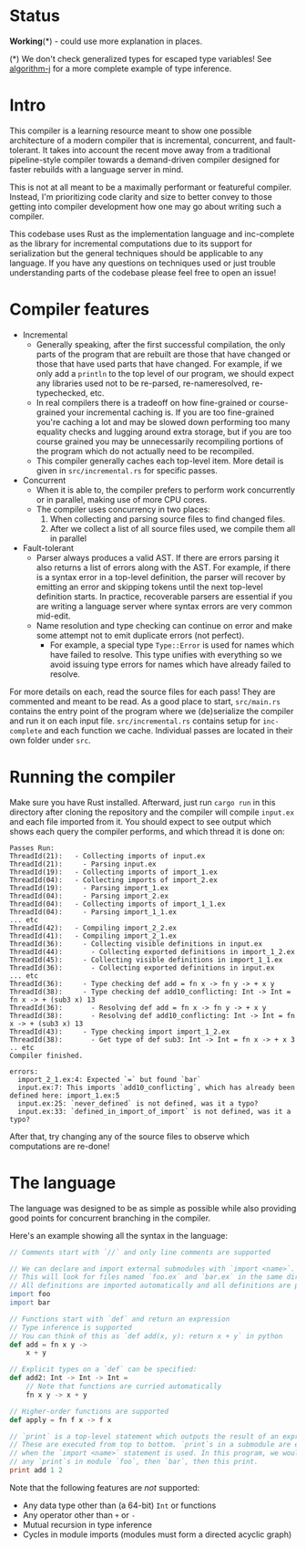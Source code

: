 # Status

**Working**(*) - could use more explanation in places.

(*) We don't check generalized types for escaped type variables!
See [algorithm-j](https://github.com/jfecher/algorithm-j) for a more complete example of type inference.

# Intro

This compiler is a learning resource meant to show one possible architecture of a modern compiler
that is incremental, concurrent, and fault-tolerant. It takes into account the recent
move away from a traditional pipeline-style compiler towards a demand-driven compiler
designed for faster rebuilds with a language server in mind.

This is not at all meant to be a maximally performant or featureful compiler.
Instead, I'm prioritizing code clarity and size to better convey to those getting into
compiler development how one may go about writing such a compiler.

This codebase uses Rust as the implementation language and inc-complete as the library
for incremental computations due to its support for serialization but the general techniques
should be applicable to any language. If you have any questions on techniques used or just
trouble understanding parts of the codebase please feel free to open an issue!

# Compiler features

- Incremental
  - Generally speaking, after the first successful compilation, the only parts of the program
  that are rebuilt are those that have changed or those that have used parts that have changed.
  For example, if we only add a `println` to the top level of our program, we should expect
  any libraries used not to be re-parsed, re-nameresolved, re-typechecked, etc.
  - In real compilers there is a tradeoff on how fine-grained or course-grained your incremental
  caching is. If you are too fine-grained you're caching a lot and may be slowed down performing
  too many equality checks and lugging around extra storage, but if you are too course grained you
  may be unnecessarily recompiling portions of the program which do not actually need to be recompiled.
  - This compiler generally caches each top-level item. More detail is given in `src/incremental.rs` for
  specific passes.
- Concurrent
  - When it is able to, the compiler prefers to perform work concurrently or in parallel, making
  use of more CPU cores.
  - The compiler uses concurrency in two places:
    1. When collecting and parsing source files to find changed files.
    2. After we collect a list of all source files used, we compile them all in parallel
- Fault-tolerant
  - Parser always produces a valid AST. If there are errors parsing it also returns a list of
  errors along with the AST. For example, if there is a syntax error in a top-level definition,
  the parser will recover by emitting an error and skipping tokens until the next top-level definition
  starts. In practice, recoverable parsers are essential if you are writing a language server
  where syntax errors are very common mid-edit.
  - Name resolution and type checking can continue on error and make some attempt not to emit
  duplicate errors (not perfect).
    - For example, a special type `Type::Error` is used for names which have failed to resolve. This
    type unifies with everything so we avoid issuing type errors for names which have already failed to resolve.

For more details on each, read the source files for each pass! They are commented and meant to be read.
As a good place to start, `src/main.rs` contains the entry point of the program where we (de)serialize
the compiler and run it on each input file. `src/incremental.rs` contains setup for `inc-complete` and
each function we cache. Individual passes are located in their own folder under `src`.

# Running the compiler

Make sure you have Rust installed. Afterward, just run `cargo run` in this directory after cloning
the repository and the compiler will compile `input.ex` and each file imported from it. You should
expect to see output which shows each query the compiler performs, and which thread it is done on:

```
Passes Run:
ThreadId(21):   - Collecting imports of input.ex
ThreadId(21):     - Parsing input.ex
ThreadId(19):   - Collecting imports of import_1.ex
ThreadId(04):   - Collecting imports of import_2.ex
ThreadId(19):     - Parsing import_1.ex
ThreadId(04):     - Parsing import_2.ex
ThreadId(04):   - Collecting imports of import_1_1.ex
ThreadId(04):     - Parsing import_1_1.ex
... etc
ThreadId(42):   - Compiling import_2_2.ex
ThreadId(41):   - Compiling import_2_1.ex
ThreadId(36):     - Collecting visible definitions in input.ex
ThreadId(44):       - Collecting exported definitions in import_1_2.ex
ThreadId(45):     - Collecting visible definitions in import_1_1.ex
ThreadId(36):       - Collecting exported definitions in input.ex
... etc
ThreadId(36):     - Type checking def add = fn x -> fn y -> + x y
ThreadId(38):     - Type checking def add10_conflicting: Int -> Int = fn x -> + (sub3 x) 13
ThreadId(36):       - Resolving def add = fn x -> fn y -> + x y
ThreadId(38):       - Resolving def add10_conflicting: Int -> Int = fn x -> + (sub3 x) 13
ThreadId(43):     - Type checking import import_1_2.ex
ThreadId(38):       - Get type of def sub3: Int -> Int = fn x -> + x 3
.. etc
Compiler finished.

errors:
  import_2_1.ex:4: Expected `=` but found `bar`
  input.ex:7: This imports `add10_conflicting`, which has already been defined here: import_1.ex:5
  input.ex:25: `never_defined` is not defined, was it a typo?
  input.ex:33: `defined_in_import_of_import` is not defined, was it a typo?
```

After that, try changing any of the source files to observe which computations are re-done!

# The language

The language was designed to be as simple as possible while also providing good points for
concurrent branching in the compiler.

Here's an example showing all the syntax in the language:

```boo
// Comments start with `//` and only line comments are supported

// We can declare and import external submodules with `import <name>`.
// This will look for files named `foo.ex` and `bar.ex` in the same directory.
// All definitions are imported automatically and all definitions are public
import foo
import bar

// Functions start with `def` and return an expression
// Type inference is supported
// You can think of this as `def add(x, y): return x + y` in python
def add = fn x y ->
    x + y

// Explicit types on a `def` can be specified:
def add2: Int -> Int -> Int =
    // Note that functions are curried automatically
    fn x y -> x + y

// Higher-order functions are supported
def apply = fn f x -> f x

// `print` is a top-level statement which outputs the result of an expression.
// These are executed from top to bottom. `print`s in a submodule are executed
// when the `import <name>` statement is used. In this program, we would print
// any `print`s in module `foo`, then `bar`, then this print.
print add 1 2
```

Note that the following features are _not_ supported:
- Any data type other than (a 64-bit) `Int` or functions
- Any operator other than `+` or `-`
- Mutual recursion in type inference
- Cycles in module imports (modules must form a directed acyclic graph)
